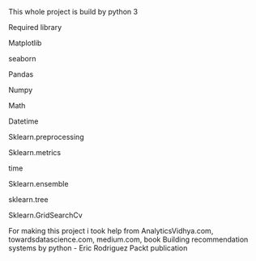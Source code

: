 This whole project is build by python 3

Required library

Matplotlib

seaborn

Pandas

Numpy

Math

Datetime

Sklearn.preprocessing

Sklearn.metrics

time

Sklearn.ensemble

sklearn.tree

Sklearn.GridSearchCv


For making this project i took help from AnalyticsVidhya.com, towardsdatascience.com, medium.com, book Building recommendation systems by python - Eric Rodriguez Packt publication
